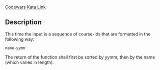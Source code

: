 [Codewars Kata Link](https://www.codewars.com/kata/51f42b1de8f176db5a0002ae)

## Description

This time the input is a sequence of course-ids that are formatted in the following way:

```plaintext
name-yymm
```

The return of the function shall first be sorted by yymm, then by the name (which varies in length).
